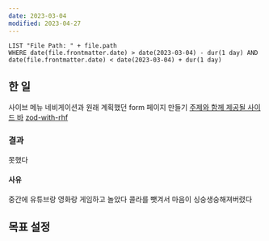 ```yaml
---
date: 2023-03-04
modified: 2023-04-27
---
```


```dataview
LIST "File Path: " + file.path
WHERE date(file.frontmatter.date) > date(2023-03-04) - dur(1 day) AND date(file.frontmatter.date) < date(2023-03-04) + dur(1 day)
```

## 한 일

사이브 메뉴 네비게이션과 원래 계획했던 form 페이지 만들기
[주제와 함께 제공될 사이드 바](../주제와%20함께%20제공될%20사이드%20바/주제와%20함께%20제공될%20사이드%20바)
[zod-with-rhf](../../../front/react-hook-form/zod-with-rhf/zod-with-rhf)

### 결과

못했다

#### 사유

중간에 유튜브랑 영화랑 게임하고 놀았다
콜라를 뺏겨서 마음이 싱숭생숭해져버렸다

## 목표 설정
